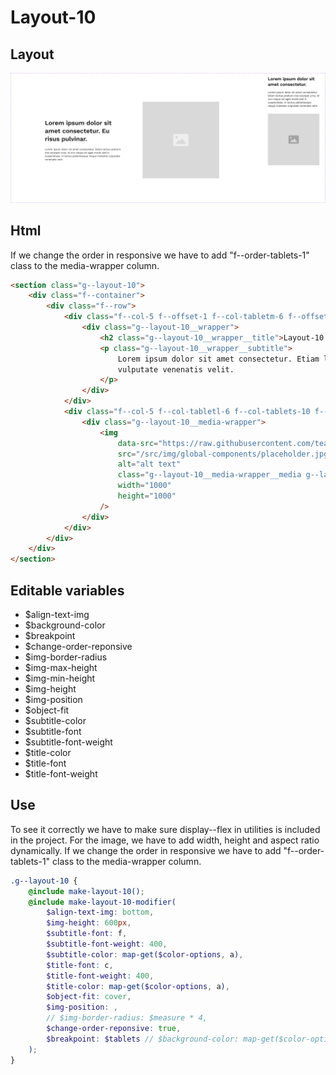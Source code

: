 # Layout-10

## Layout

![alt text][layout-10]

[layout-10]: /src/img/global-components/layout/layout-10.png

## Html

If we change the order in responsive we have to add "f--order-tablets-1" class to the media-wrapper column.

```html
<section class="g--layout-10">
    <div class="f--container">
        <div class="f--row">
            <div class="f--col-5 f--offset-1 f--col-tabletm-6 f--offset-tabletm-0 f--col-tablets-10 f--offset-tablets-1 f--col-mobile-12 f--offset-mobile-0 display--flex f--order-tablets-1">
                <div class="g--layout-10__wrapper">
                    <h2 class="g--layout-10__wrapper__title">Layout-10 Lorem ipsum dolor sit amet consectetur.</h2>
                    <p class="g--layout-10__wrapper__subtitle">
                        Lorem ipsum dolor sit amet consectetur. Etiam lectus pretium nisl volutpat urna. Id orci neque sit eget morbi sed in suspendisse. In lectus pellentesque neque molestie
                        vulputate venenatis velit.
                    </p>
                </div>
            </div>
            <div class="f--col-5 f--col-tabletl-6 f--col-tablets-10 f--offset-tablets-1 f--col-mobile-12 f--offset-mobile-0 display--flex">
                <div class="g--layout-10__media-wrapper">
                    <img
                        data-src="https://raw.githubusercontent.com/team-thunderfoot/ui/main/src/img/global-components/img-placeholder.jpg"
                        src="/src/img/global-components/placeholder.jpg"
                        alt="alt text"
                        class="g--layout-10__media-wrapper__media g--lazy-01"
                        width="1000"
                        height="1000"
                    />
                </div>
            </div>
        </div>
    </div>
</section>
```

## Editable variables

-   $align-text-img
-   $background-color
-   $breakpoint
-   $change-order-reponsive
-   $img-border-radius
-   $img-max-height
-   $img-min-height
-   $img-height
-   $img-position
-   $object-fit
-   $subtitle-color
-   $subtitle-font
-   $subtitle-font-weight
-   $title-color
-   $title-font
-   $title-font-weight

## Use

To see it correctly we have to make sure display--flex in utilities is included in the project.
For the image, we have to add width, height and aspect ratio dynamically.
If we change the order in responsive we have to add "f--order-tablets-1" class to the media-wrapper column.

```scss
.g--layout-10 {
    @include make-layout-10();
    @include make-layout-10-modifier(
        $align-text-img: bottom,
        $img-height: 600px,
        $subtitle-font: f,
        $subtitle-font-weight: 400,
        $subtitle-color: map-get($color-options, a),
        $title-font: c,
        $title-font-weight: 400,
        $title-color: map-get($color-options, a),
        $object-fit: cover,
        $img-position: ,
        // $img-border-radius: $measure * 4,
        $change-order-reponsive: true,
        $breakpoint: $tablets // $background-color: map-get($color-options, e),
    );
}
```
